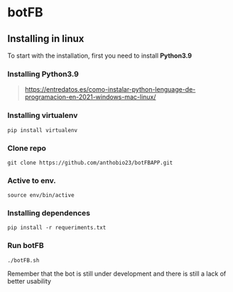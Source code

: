 # botFB

## Installing in linux

To start with the installation, first you need to install **Python3.9**

### Installing Python3.9
> https://entredatos.es/como-instalar-python-lenguage-de-programacion-en-2021-windows-mac-linux/

### Installing virtualenv
	pip install virtualenv

### Clone repo
	git clone https://github.com/anthobio23/botFBAPP.git

### Active to env.
	source env/bin/active

### Installing dependences
    pip install -r requeriments.txt

### Run botFB
	./botFB.sh

Remember that the bot is still under development and there is still a lack of better usability
